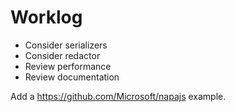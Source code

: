 # Worklog

* Consider serializers
* Consider redactor
* Review performance
* Review documentation

Add a https://github.com/Microsoft/napajs example.

